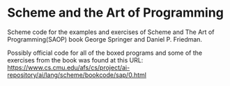 # Scheme and the Art of Programming

Scheme code for the examples and exercises of Scheme and The Art of Programming(SAOP) book George Springer and Daniel P. Friedman.

Possibly official code for all of the boxed programs and some of the exercises from the book was found at this URL: https://www.cs.cmu.edu/afs/cs/project/ai-repository/ai/lang/scheme/bookcode/sap/0.html
